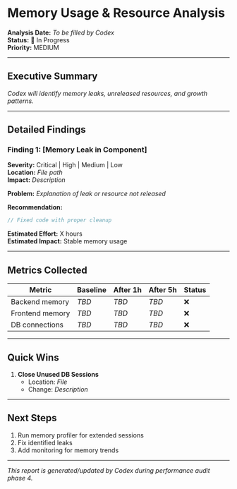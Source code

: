 # Memory Usage & Resource Analysis

**Analysis Date:** _To be filled by Codex_  
**Status:** 🔄 In Progress  
**Priority:** MEDIUM

---

## Executive Summary

_Codex will identify memory leaks, unreleased resources, and growth patterns._

---

## Detailed Findings

### Finding 1: [Memory Leak in Component]

**Severity:** Critical | High | Medium | Low  
**Location:** _File path_  
**Impact:** _Description_

**Problem:**
_Explanation of leak or resource not released_

**Recommendation:**
```typescript
// Fixed code with proper cleanup
```

**Estimated Effort:** X hours  
**Estimated Impact:** Stable memory usage

---

## Metrics Collected

| Metric | Baseline | After 1h | After 5h | Status |
|--------|----------|----------|----------|--------|
| Backend memory | _TBD_ | _TBD_ | _TBD_ | ❌ |
| Frontend memory | _TBD_ | _TBD_ | _TBD_ | ❌ |
| DB connections | _TBD_ | _TBD_ | _TBD_ | ❌ |

---

## Quick Wins

1. **Close Unused DB Sessions**
   - Location: _File_
   - Change: _Description_

---

## Next Steps

1. Run memory profiler for extended sessions
2. Fix identified leaks
3. Add monitoring for memory trends

---

_This report is generated/updated by Codex during performance audit phase 4._

